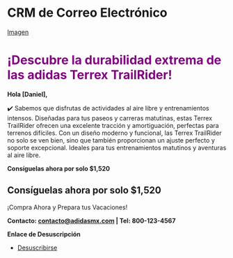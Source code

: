 # CRM de Correo Electrónico

[Imagen](https://drive.google.com/file/d/1cd-ZDg42DhGjk1Vhvy0eGB95YQsG_bsC/view?usp=sharing)

<h1 style="color:purple;">¡Descubre la durabilidad extrema de las adidas Terrex TrailRider!</h1>   

 **Hola [Daniel],**
   
✔️ Sabemos que disfrutas de actividades al aire libre y entrenamientos intensos. Diseñadas para tus paseos y carreras matutinas, estas Terrex TrailRider ofrecen una excelente tracción y amortiguación, perfectas para terrenos difíciles. Con un diseño moderno y funcional, las Terrex TrailRider no solo se ven bien, sino que también proporcionan un ajuste perfecto y soporte excepcional. Ideales para tus entrenamientos matutinos y aventuras al aire libre.

**Consíguelas ahora por solo $1,520**
 <h2>Consíguelas ahora por solo $1,520</h2>  

¡Compra Ahora y Prepara tus Vacaciones!

**Contacto: contacto@adidasmx.com | Tel: 800-123-4567**
   

**Enlace de Desuscripción**
   - [Desuscribirse](#)
